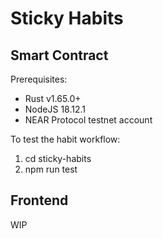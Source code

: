 # Sticky Habits
## Smart Contract

Prerequisites:   
- Rust v1.65.0+
- NodeJS 18.12.1
- NEAR Protocol testnet account

To test the habit workflow:
1. cd sticky-habits
2. npm run test

## Frontend
WIP
